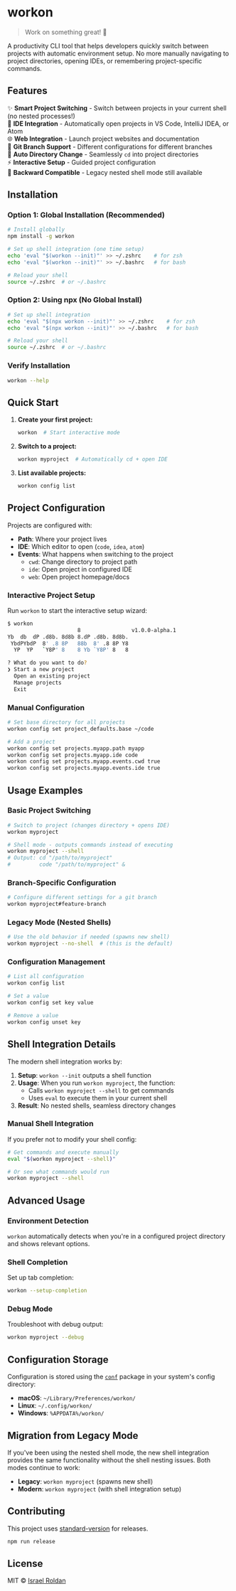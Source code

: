 # workon

> Work on something great! 🚀

A productivity CLI tool that helps developers quickly switch between projects with automatic environment setup. No more manually navigating to project directories, opening IDEs, or remembering project-specific commands.

## Features

✨ **Smart Project Switching** - Switch between projects in your current shell (no nested processes!)  
🔧 **IDE Integration** - Automatically open projects in VS Code, IntelliJ IDEA, or Atom  
🌐 **Web Integration** - Launch project websites and documentation  
🌳 **Git Branch Support** - Different configurations for different branches  
📁 **Auto Directory Change** - Seamlessly `cd` into project directories  
⚡ **Interactive Setup** - Guided project configuration  
🔄 **Backward Compatible** - Legacy nested shell mode still available

## Installation

### Option 1: Global Installation (Recommended)

```bash
# Install globally
npm install -g workon

# Set up shell integration (one time setup)
echo 'eval "$(workon --init)"' >> ~/.zshrc    # for zsh
echo 'eval "$(workon --init)"' >> ~/.bashrc   # for bash

# Reload your shell
source ~/.zshrc  # or ~/.bashrc
```

### Option 2: Using npx (No Global Install)

```bash
# Set up shell integration
echo 'eval "$(npx workon --init)"' >> ~/.zshrc    # for zsh  
echo 'eval "$(npx workon --init)"' >> ~/.bashrc   # for bash

# Reload your shell
source ~/.zshrc  # or ~/.bashrc
```

### Verify Installation

```bash
workon --help
```

## Quick Start

1. **Create your first project:**
   ```bash
   workon  # Start interactive mode
   ```

2. **Switch to a project:**
   ```bash
   workon myproject  # Automatically cd + open IDE
   ```

3. **List available projects:**
   ```bash
   workon config list
   ```

## Project Configuration

Projects are configured with:

- **Path**: Where your project lives
- **IDE**: Which editor to open (`code`, `idea`, `atom`)  
- **Events**: What happens when switching to the project
  - `cwd`: Change directory to project path
  - `ide`: Open project in configured IDE
  - `web`: Open project homepage/docs

### Interactive Project Setup

Run `workon` to start the interactive setup wizard:

```bash
$ workon
                      8                v1.0.0-alpha.1
Yb  db  dP .d8b. 8d8b 8.dP .d8b. 8d8b.
 YbdPYbdP  8' .8 8P   88b  8' .8 8P Y8
  YP  YP   `Y8P' 8    8 Yb `Y8P' 8   8

? What do you want to do?
❯ Start a new project
  Open an existing project  
  Manage projects
  Exit
```

### Manual Configuration

```bash
# Set base directory for all projects
workon config set project_defaults.base ~/code

# Add a project
workon config set projects.myapp.path myapp
workon config set projects.myapp.ide code
workon config set projects.myapp.events.cwd true
workon config set projects.myapp.events.ide true
```

## Usage Examples

### Basic Project Switching
```bash
# Switch to project (changes directory + opens IDE)
workon myproject

# Shell mode - outputs commands instead of executing
workon myproject --shell
# Output: cd "/path/to/myproject"
#         code "/path/to/myproject" &
```

### Branch-Specific Configuration
```bash
# Configure different settings for a git branch
workon myproject#feature-branch
```

### Legacy Mode (Nested Shells)
```bash
# Use the old behavior if needed (spawns new shell)
workon myproject --no-shell  # (this is the default)
```

### Configuration Management
```bash
# List all configuration
workon config list

# Set a value
workon config set key value

# Remove a value  
workon config unset key
```

## Shell Integration Details

The modern shell integration works by:

1. **Setup**: `workon --init` outputs a shell function
2. **Usage**: When you run `workon myproject`, the function:
   - Calls `workon myproject --shell` to get commands
   - Uses `eval` to execute them in your current shell
3. **Result**: No nested shells, seamless directory changes

### Manual Shell Integration

If you prefer not to modify your shell config:

```bash
# Get commands and execute manually
eval "$(workon myproject --shell)"

# Or see what commands would run
workon myproject --shell
```

## Advanced Usage

### Environment Detection

`workon` automatically detects when you're in a configured project directory and shows relevant options.

### Shell Completion

Set up tab completion:

```bash
workon --setup-completion
```

### Debug Mode

Troubleshoot with debug output:

```bash
workon myproject --debug
```

## Configuration Storage

Configuration is stored using the [`conf`](https://github.com/sindresorhus/conf) package in your system's config directory:

- **macOS**: `~/Library/Preferences/workon/`
- **Linux**: `~/.config/workon/`  
- **Windows**: `%APPDATA%/workon/`

## Migration from Legacy Mode

If you've been using the nested shell mode, the new shell integration provides the same functionality without the shell nesting issues. Both modes continue to work:

- **Legacy**: `workon myproject` (spawns new shell)
- **Modern**: `workon myproject` (with shell integration setup)

## Contributing

This project uses [standard-version](https://github.com/conventional-changelog/standard-version) for releases.

```bash
npm run release
```

## License

MIT © [Israel Roldan](https://github.com/israelroldan)